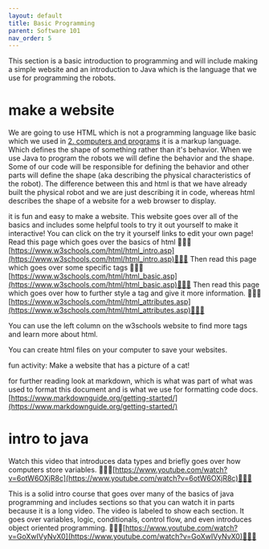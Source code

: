 ```yaml
---
layout: default
title: Basic Programming
parent: Software 101
nav_order: 5
---
```


This section is a basic introduction to programming and will include making a simple website and an introduction to Java which is the language that we use for programming the robots.

# make a website
We are going to use HTML which is not a programming language like basic which we used in [2. computers and programs](2.%20computers%20and%20programs.md) it is a markup language. Which defines the shape of something rather than it's behavior. When we use Java to program the robots we will define the behavior and the shape. Some of our code will be responsible for defining the behavior and other parts will define the shape (aka describing the physical characteristics of the robot). The difference between this and html is that we have already built the physical robot and we are just describing it in code, whereas html describes the shape of a website for a web browser to display.

it is fun and easy to make a website. This website goes over all of the basics and includes some helpful tools to try it out yourself to make it interactive! You can click on the try it yourself links to edit your own page!
Read this page which goes over the basics of html 🦀🦀🦀[https://www.w3schools.com/html/html_intro.asp](https://www.w3schools.com/html/html_intro.asp)🦀🦀🦀
Then read this page which goes over some specific tags 🦀🦀🦀[https://www.w3schools.com/html/html_basic.asp](https://www.w3schools.com/html/html_basic.asp)🦀🦀🦀
Then read this page which goes over how to further style a tag and give it more information. 🦀🦀🦀[https://www.w3schools.com/html/html_attributes.asp](https://www.w3schools.com/html/html_attributes.asp)🦀🦀🦀 

You can use the left column on the w3schools website to find more tags and learn more about html. 

You can create html files on your computer to save your websites.

fun activity: Make a website that has a picture of a cat!

for further reading look at markdown, which is what was part of what was used to format this document and is what we use for formatting code docs. [https://www.markdownguide.org/getting-started/](https://www.markdownguide.org/getting-started/)

# intro to java
Watch this video that introduces data types and briefly goes over how computers store variables. 🦀🦀🦀[https://www.youtube.com/watch?v=6otW6OXjR8c](https://www.youtube.com/watch?v=6otW6OXjR8c)🦀🦀🦀

This is a solid intro course that goes over many of the basics of java programming and includes sections so that you can watch it in parts because it is a long video. The video is labeled to show each section. It goes over variables, logic, conditionals, control flow, and even introduces object oriented programming. 🦀🦀🦀[https://www.youtube.com/watch?v=GoXwIVyNvX0](https://www.youtube.com/watch?v=GoXwIVyNvX0)🦀🦀🦀

